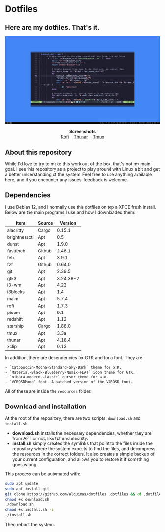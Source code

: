 # Dotfiles

## Here are my dotfiles. That's it.

![Nvim example](images/nvim.png)

<p align="center">
    <b>Screenshots</b><br>
    <a href="images/rofi.png">Rofi</a>&nbsp;&nbsp;&nbsp;
    <a href="images/thunar.png">Thunar</a>&nbsp;&nbsp;&nbsp;
    <a href="images/tmux.png">Tmux</a>
</p>

## About this repository

While I'd love to try to make this work out of the box, that's not my main goal. I see this repository as a project to play around with Linux a bit and get a better understanding of the system. Feel free to use anything available here, and if you encounter any issues, feedback is welcome.

## Dependencies

I use Debian 12, and i normally use this dotfiles on top a XFCE fresh install. Below are the main programs I use and how I downloaded them:

| Item          | Source | Version   |
|---------------|--------|-----------|
| alacritty     | Cargo  | 0.15.1    |
| brightnessctl | Apt    | 0.5       |
| dunst         | Apt    | 1.9.0     |
| fastfetch     | Github | 2.48.1    |
| feh           | Apt    | 3.9.1     |
| fzf           | Github | 0.64.0    |
| git           | Apt    | 2.39.5    |
| gtk3          | Apt    | 3.24.38-2 |
| i3-wm         | Apt    | 4.22      |
| i3blocks      | Apt    | 1.4       |
| maim          | Apt    | 5.7.4     |
| rofi          | Apt    | 1.7.3     |
| picom         | Apt    | 9.1       |
| redshift      | Apt    | 1.12      |
| starship      | Cargo  | 1.88.0    |
| tmux          | Apt    | 3.3a      |
| thunar        | Apt    | 4.18.4    |
| xclip         | Apt    | 0.13      |

In addition, there are dependencies for GTK and for a font. They are

    - `Catppuccin-Mocha-Standard-Sky-Dark` theme for GTK.
    - `Material-Black-Blueberry-Numix-FLAT` icon theme for GTK.
    - `Bibata-Modern-Classic` cursor theme for GTK.
    - `VCROSDMono` font. A patched version of the VCROSD font.

All of these are inside the `resources` folder.

## Download and installation

At the root of the repository, there are two scripts: `download.sh` and `install.sh`:

- **download.sh** installs the necessary dependencies, whether they are from APT or not, like fzf and alacritty.
- **install.sh** simply creates the symlinks that point to the files inside the repository where the system expects to find the files, and decompress the resources in the correct folders. It also creates a simple backup of your current configuration, and allows you to restore it if something goes wrong.

This process can be automated with:

```bash
sudo apt update
sudo apt install git
git clone https://github.com/alquimas/dotfiles .dotfiles && cd .dotfiles
chmod +x download.sh
./download.sh
chmod +x install.sh -i
./install.sh
```

Then reboot the system.
